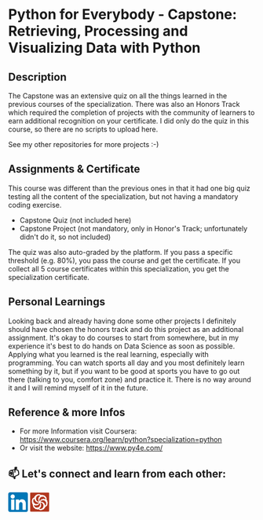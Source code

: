 # Python for Everybody - Capstone: Retrieving, Processing and Visualizing Data with Python

## Description
The Capstone was an extensive quiz on all the things learned in the previous courses of the specialization.
There was also an Honors Track which required the completion of projects with the community of learners to earn
additional recognition on your certificate. I did only do the quiz in this course, so there are no scripts to upload here.

See my other repositories for more projects :-)

## Assignments & Certificate
This course was different than the previous ones in that it had one big quiz testing all the content of the specialization, but not having a mandatory coding exercise.
- Capstone Quiz (not included here)
- Capstone Project (not mandatory, only in Honor's Track; unfortunately didn't do it, so not included)

The quiz was also auto-graded by the platform. If you pass a specific threshold (e.g. 80%), you pass the course and get the certificate. If you collect all 5 course certificates within this specialization, you get the specialization certificate.

## Personal Learnings
Looking back and already having done some other projects I definitely should have chosen the honors track and do this project as an additional assignment. It's okay to do courses to start from somewhere, but in my experience it's best to do hands on Data Science as soon as possible. Applying what you learned is the real learning, especially with programming. You can watch sports all day and you most definitely learn something by it, but if you want to be good at sports you have to go out there (talking to you, comfort zone) and practice it. There is no way around it and I will remind myself of it in the future.

## Reference & more Infos
- For more Information visit Coursera: https://www.coursera.org/learn/python?specialization=python
- Or visit the website: https://www.py4e.com/

## 📫 Let's connect and learn from each other:

[<img src="https://github.com/kevin-goetz/kevin-goetz/blob/main/LinkedIn Logo.png" height="40em" align="center" alt="Connect with Me on LinkedIn" title="Connect with Me on LinkedIn"/>](https://linkedin.com/in/kgötz) [<img src="https://github.com/kevin-goetz/kevin-goetz/blob/main/Codewars Logo.svg" height="40em" align="center" alt="Connect with Me on Codewars" title="Connect with Me on Codewars"/>](https://www.codewars.com/users/kevin-goetz)

